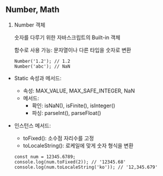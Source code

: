 
## Number, Math

1. Number 객체

    숫자를 다루기 위한 자바스크립트의 Built-in 객체

    함수로 사용 가능: 문자열이나 다른 타입을 숫자로 변환

    ```
    Number('1.2'); // 1.2
    Number('abc'); // NaN
    ```

- Static 속성과 메서드:

    - 속성: MAX_VALUE, MAX_SAFE_INTEGER, NaN
    - 메서드:
        - 확인: isNaN(), isFinite(), isInteger()
        - 파싱: parseInt(), parseFloat()
- 인스턴스 메서드:

    - toFixed(): 소수점 자리수를 고정
    - toLocaleString(): 로케일에 맞게 숫자 형식을 변환
    ```
    const num = 12345.6789;
    console.log(num.toFixed(2)); // '12345.68'
    console.log(num.toLocaleString('ko')); // '12,345.679'
    ```

